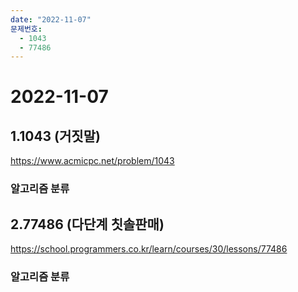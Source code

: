 ```yaml
---
date: "2022-11-07"
문제번호:
  - 1043
  - 77486
---
```


# 2022-11-07

## 1.1043 (거짓말)
https://www.acmicpc.net/problem/1043

### 알고리즘 분류


## 2.77486 (다단계 칫솔판매)
https://school.programmers.co.kr/learn/courses/30/lessons/77486

### 알고리즘 분류
